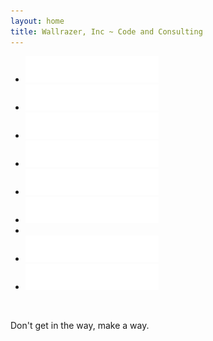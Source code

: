 ```yaml
---
layout: home
title: Wallrazer, Inc ~ Code and Consulting
---
```


<ul class="logo-list">
	<li>
		<img class="logo-item logo-item-1" src="images/wallrazer_logo_xparent.png" alt="wallrazer" style="margin:0px 0;" />
	</li>
	<li>
		<img class="logo-item logo-item-2" src="images/wallrazer_logo_xparent.png" alt="wallrazer" style="margin:0px 0;" />
	</li>
	<li>
		<img class="logo-item logo-item-3" src="images/wallrazer_logo_xparent.png" alt="wallrazer" style="margin:0px 0;" />
	</li>
	<li>
		<img class="logo-item logo-item-4" src="images/wallrazer_logo_xparent.png" alt="wallrazer" style="margin:0px 0;" />
	</li>
	<li>
		<img class="logo-item logo-item-5" src="images/wallrazer_logo_xparent.png" alt="wallrazer" style="margin:0px 0;" />
	</li>
	<li>
		<img class="logo-item logo-item-6" src="images/wallrazer_logo_xparent.png" alt="wallrazer" style="margin:0px 0;" />
	</li>
	<li></li>
	<li>
		<img class="logo-item logo-item-7" src="images/wallrazer_logo_xparent.png" alt="wallrazer" style="margin:0px 0;" />
	</li>
	<li>
		<img class="logo-item logo-item-8" src="images/wallrazer_logo_xparent.png" alt="wallrazer" style="margin:0px 0;" />
	</li>
</ul>
<br style="clear:both"/>
<p class="copy subhead">Don't get in the way, make a way.</p>
